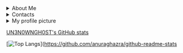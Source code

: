 

<details>
  <summary>About Me</summary>
  
ツ゚ i am 14 years old ツ゚

ツ゚ I really like coding and modding video games ツ゚

ツ゚ BIG DC & Marvel fan ツ゚

</details>   

<details>
  <summary>Contacts</summary>
  
  ツ゚ CONTACTS ツ゚
  
  My Main Email: calebthehufflepuff@gmail.com
  
  </details>

<details>
  <summary>My profile picture</summary>
  
  original
  
![10137](https://user-images.githubusercontent.com/75956379/112385918-6e23c180-8cad-11eb-966e-8a8c4ee3b18f.jpeg)

 plus this
 
 ![light-blue-pink-background-with-colorful-stars-vector](https://user-images.githubusercontent.com/75956379/112385981-83005500-8cad-11eb-87a8-343eebe2907b.jpg)

result

![download (1)](https://user-images.githubusercontent.com/75956379/112385874-5f3d0f00-8cad-11eb-99d7-43c8ca28877d.png)

  </details>


[UN3N0WNGH0ST's GitHub stats](https://github-readme-stats.vercel.app/api?username=UN3N0WNGH0ST&?theme=maroongold_icons=true)


[![Top Langs](https://github-readme-stats.vercel.app/api/top-langs/?username=UN3N0WNGH0ST&layout=compact&theme=maroongold)](https://github.com/anuraghazra/github-readme-stats
